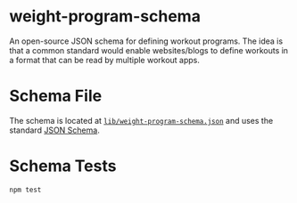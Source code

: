 # weight-program-schema

An open-source JSON schema for defining workout programs.
The idea is that a common standard would enable websites/blogs to define
workouts in a format that can be read by multiple workout apps.

# Schema File

The schema is located at [`lib/weight-program-schema.json`](lib/weight-program-schema.json)
and uses the standard [JSON Schema](http://json-schema.org).

# Schema Tests

`npm test`
